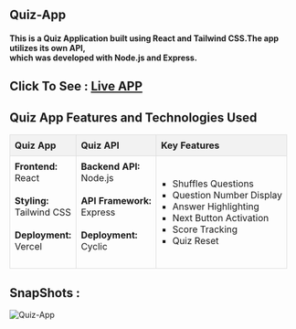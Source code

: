    <h2>Quiz-App</h2>
    <h4>This is a Quiz Application built using React and Tailwind CSS.The app utilizes its own API,<br> which was developed with Node.js and Express. </h4>
    <h2>Click To See : <a href="https://quiz-app-sanket.vercel.app/">Live APP</a></h2>
    <h2>Quiz App Features and Technologies Used</h2>
    <table style="border-collapse: collapse; width: 100%;">
        <tr>
            <th style="border: 1px solid #dddddd; background-color: #f2f2f2; text-align: left; padding: 8px;">Quiz App</th>
            <th style="border: 1px solid #dddddd; background-color: #f2f2f2; text-align: left; padding: 8px;">Quiz API</th>
            <th style="border: 1px solid #dddddd; background-color: #f2f2f2; text-align: left; padding: 8px;">Key Features</th>
        </tr>
        <tr>
            <td style="border: 1px solid #dddddd; text-align: left; padding: 8px;">
                <strong>Frontend:</strong><br>
                React<br><br>
                <strong>Styling:</strong><br>
                Tailwind CSS<br><br>
                <strong>Deployment:</strong><br>
                Vercel<br><br>
            </td>
            <td style="border: 1px solid #dddddd; text-align: left; padding: 8px;">
                <strong>Backend API:</strong><br>
                Node.js<br><br>
                <strong>API Framework:</strong><br>
                Express<br><br>
                <strong>Deployment:</strong><br>
                Cyclic<br><br>
            </td>
            <td style="border: 1px solid #dddddd; text-align: left; padding: 8px;">
                <ul style="list-style-type: square; padding-left: 20px;">
                    <li>Shuffles Questions</li>
                    <li>Question Number Display</li>
                    <li>Answer Highlighting</li>
                    <li>Next Button Activation</li>
                    <li>Score Tracking</li>
                    <li>Quiz Reset</li>
                </ul>
            </td>
        </tr>
    </table>
<h2>SnapShots : </h2>

![Quiz-App](https://github.com/sanketrakhewar/Quiz-App/assets/113495288/7067c582-bbad-484d-bf80-9ed926561059)





    
